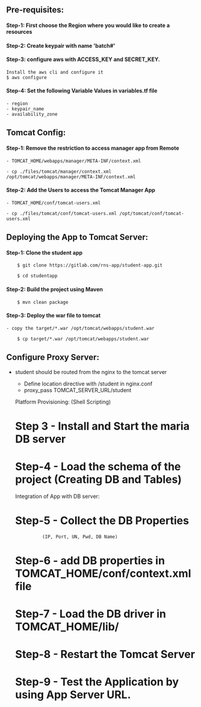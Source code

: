 ## Pre-requisites:

#### Step-1: First choose the Region where you would like to create a resources

#### Step-2: Create keypair with name 'batch#'

#### Step-3: configure aws with ACCESS_KEY and SECRET_KEY.
    Install the aws cli and configure it
    $ aws configure

#### Step-4: Set the following Variable Values in variables.tf file
    - region
    - keypair_name
    - availability_zone


## Tomcat Config:

#### Step-1: Remove the restriction to access manager app from Remote

    - TOMCAT_HOME/webapps/manager/META-INF/context.xml

    - cp ./files/tomcat/manager/context.xml /opt/tomcat/webapps/manager/META-INF/context.xml

#### Step-2: Add the Users to access the Tomcat Manager App

    - TOMCAT_HOME/conf/tomcat-users.xml

    - cp ./files/tomcat/conf/tomcat-users.xml /opt/tomcat/conf/tomcat-users.xml



## Deploying the App to Tomcat Server:

#### Step-1: Clone the student app

        $ git clone https://gitlab.com/rns-app/student-app.git

        $ cd studentapp

#### Step-2: Build the project using Maven

        $ mvn clean package

#### Step-3: Deploy the war file to tomcat

    - copy the target/*.war /opt/tomcat/webapps/student.war

        $ cp target/*.war /opt/tomcat/webapps/student.war


## Configure Proxy Server:

- student should be routed from the nginx to the tomcat server
    - Define location directive with /student in nginx.conf
    - proxy_pass TOMCAT_SERVER_URL/student

    Platform Provisioning: (Shell Scripting)
    # Step 3 - Install and Start the maria DB server
    # Step-4 - Load the schema of the project (Creating DB and Tables)

    Integration of App with DB server:
    # Step-5 - Collect the DB Properties
                (IP, Port, UN, Pwd, DB Name)
    # Step-6 - add DB properties in TOMCAT_HOME/conf/context.xml file
    # Step-7 - Load the DB driver in TOMCAT_HOME/lib/
    # Step-8 - Restart the Tomcat Server
    # Step-9 - Test the Application by using App Server URL.
